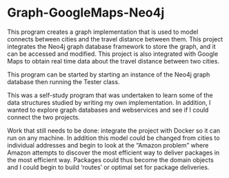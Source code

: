 # Graph-GoogleMaps-Neo4j
This program creates a graph implementation that is used to model connects between cities and the travel distance between them. 
This project integrates the Neo4j graph database framework to store the graph, and it can be accessed and modified. 
This project is also integrated with Google Maps to obtain real time data about the travel distance between two cities.

This program can be started by starting an instance of the Neo4j graph database then running the Tester class.

This was a self-study program that was undertaken to learn some of the data structures studied by writing my own implementation.
In addition, I wanted to explore graph databases and webservices and see if I could connect the two projects.

Work that still needs to be done: integrate the project with Docker so it can run on any machine.
In addition this model could be changed from cities to individual addresses and begin to look at the “Amazon problem” where 
Amazon attempts to discover the most efficient way to deliver packages in the most efficient way. 
Packages could thus become the domain objects and I could begin to build ‘routes’ or optimal set for package deliveries. 

